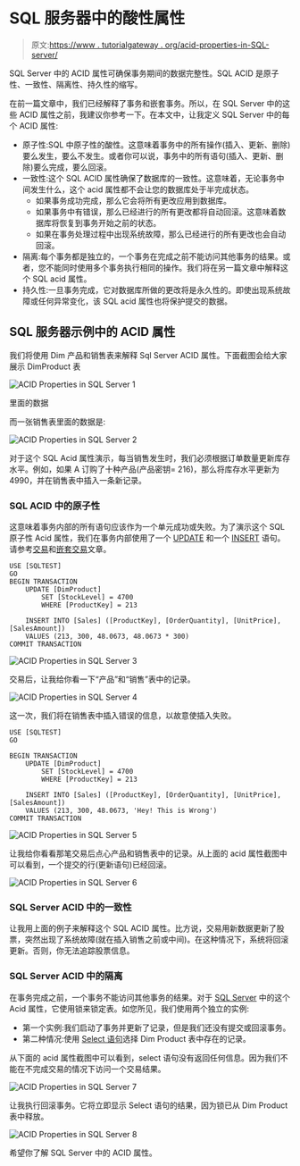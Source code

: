# SQL 服务器中的酸性属性

> 原文:[https://www . tutorialgateway . org/acid-properties-in-SQL-server/](https://www.tutorialgateway.org/acid-properties-in-sql-server/)

SQL Server 中的 ACID 属性可确保事务期间的数据完整性。SQL ACID 是原子性、一致性、隔离性、持久性的缩写。

在前一篇文章中，我们已经解释了事务和嵌套事务。所以，在 SQL Server 中的这些 ACID 属性之前，我建议你参考一下。在本文中，让我定义 SQL Server 中的每个 ACID 属性:

*   原子性:SQL 中原子性的酸性。这意味着事务中的所有操作(插入、更新、删除)要么发生，要么不发生。或者你可以说，事务中的所有语句(插入、更新、删除)要么完成，要么回滚。
*   一致性:这个 SQL ACID 属性确保了数据库的一致性。这意味着，无论事务中间发生什么，这个 acid 属性都不会让您的数据库处于半完成状态。
    *   如果事务成功完成，那么它会将所有更改应用到数据库。
    *   如果事务中有错误，那么已经进行的所有更改都将自动回滚。这意味着数据库将恢复到事务开始之前的状态。
    *   如果在事务处理过程中出现系统故障，那么已经进行的所有更改也会自动回滚。
*   隔离:每个事务都是独立的，一个事务在完成之前不能访问其他事务的结果。或者，您不能同时使用多个事务执行相同的操作。我们将在另一篇文章中解释这个 SQL acid 属性。
*   持久性:一旦事务完成，它对数据库所做的更改将是永久性的。即使出现系统故障或任何异常变化，该 SQL acid 属性也将保护提交的数据。

## SQL 服务器示例中的 ACID 属性

我们将使用 Dim 产品和销售表来解释 Sql Server ACID 属性。下面截图会给大家展示 DimProduct 表

![ACID Properties in SQL Server 1](img/bb689c8fd9f308fd44622270223fe258.png)

里面的数据

而一张销售表里面的数据是:

![ACID Properties in SQL Server 2](img/8ee4d0e8748b8dd8711b9299eb02401d.png)

对于这个 SQL Acid 属性演示，每当销售发生时，我们必须根据订单数量更新库存水平。例如，如果 A 订购了十种产品(产品密钥= 216)，那么将库存水平更新为 4990，并在销售表中插入一条新记录。

### SQL ACID 中的原子性

这意味着事务内部的所有语句应该作为一个单元成功或失败。为了演示这个 SQL 原子性 Acid 属性，我们在事务内部使用了一个 [UPDATE](https://www.tutorialgateway.org/sql-update-statement/) 和一个 [INSERT](https://www.tutorialgateway.org/sql-insert-statement/) 语句。请参考[交易](https://www.tutorialgateway.org/sql-transaction/)和[嵌套交易](https://www.tutorialgateway.org/nested-transactions-in-sql-server/)文章。

```
USE [SQLTEST]
GO
BEGIN TRANSACTION
	UPDATE [DimProduct]
		SET [StockLevel] = 4700
		WHERE [ProductKey] = 213

	INSERT INTO [Sales] ([ProductKey], [OrderQuantity], [UnitPrice], [SalesAmount])
	VALUES (213, 300, 48.0673, 48.0673 * 300)
COMMIT TRANSACTION
```

![ACID Properties in SQL Server 3](img/dc5c38dfb19d63bb3fb2ed9dfab8df3d.png)

交易后，让我给你看一下“产品”和“销售”表中的记录。

![ACID Properties in SQL Server 4](img/0d2676916ac4f4f99eac1eccc65b2316.png)

这一次，我们将在销售表中插入错误的信息，以故意使插入失败。

```
USE [SQLTEST]
GO

BEGIN TRANSACTION
	UPDATE [DimProduct]
		SET [StockLevel] = 4700
		WHERE [ProductKey] = 213

	INSERT INTO [Sales] ([ProductKey], [OrderQuantity], [UnitPrice], [SalesAmount])
	VALUES (213, 300, 48.0673, 'Hey! This is Wrong')
COMMIT TRANSACTION
```

![ACID Properties in SQL Server 5](img/f5a856be6fc2a8023cb49bf450cea8db.png)

让我给你看看那笔交易后点心产品和销售表中的记录。从上面的 acid 属性截图中可以看到，一个提交的行(更新语句)已经回滚。

![ACID Properties in SQL Server 6](img/2977bcae9dc8e5b56d90fa6b72e8b4f6.png)

### SQL Server ACID 中的一致性

让我用上面的例子来解释这个 SQL ACID 属性。比方说，交易用新数据更新了股票，突然出现了系统故障(就在插入销售之前或中间)。在这种情况下，系统将回滚更新。否则，你无法追踪股票信息。

### SQL Server ACID 中的隔离

在事务完成之前，一个事务不能访问其他事务的结果。对于 [SQL Server](https://www.tutorialgateway.org/sql/) 中的这个 Acid 属性，它使用锁来锁定表。如您所见，我们使用两个独立的实例:

*   第一个实例:我们启动了事务并更新了记录，但是我们还没有提交或回滚事务。
*   第二种情况:使用 [Select 语句](https://www.tutorialgateway.org/sql-select-statement/)选择 Dim Product 表中存在的记录。

从下面的 acid 属性截图中可以看到，select 语句没有返回任何信息。因为我们不能在不完成交易的情况下访问一个交易结果。

![ACID Properties in SQL Server 7](img/b97de0c546f968097db5c49b73458386.png)

让我执行回滚事务。它将立即显示 Select 语句的结果，因为锁已从 Dim Product 表中释放。

![ACID Properties in SQL Server 8](img/3edde94ccc7707b9353c808b4b3da7a4.png)

希望你了解 SQL Server 中的 ACID 属性。